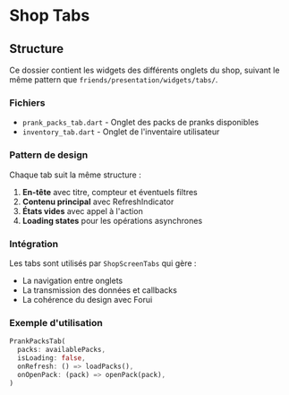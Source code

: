 # Shop Tabs

## Structure

Ce dossier contient les widgets des différents onglets du shop, suivant le même pattern que `friends/presentation/widgets/tabs/`.

### Fichiers

- `prank_packs_tab.dart` - Onglet des packs de pranks disponibles
- `inventory_tab.dart` - Onglet de l'inventaire utilisateur

### Pattern de design

Chaque tab suit la même structure :

1. **En-tête** avec titre, compteur et éventuels filtres
2. **Contenu principal** avec RefreshIndicator
3. **États vides** avec appel à l'action
4. **Loading states** pour les opérations asynchrones

### Intégration

Les tabs sont utilisés par `ShopScreenTabs` qui gère :
- La navigation entre onglets
- La transmission des données et callbacks
- La cohérence du design avec Forui

### Exemple d'utilisation

```dart
PrankPacksTab(
  packs: availablePacks,
  isLoading: false,
  onRefresh: () => loadPacks(),
  onOpenPack: (pack) => openPack(pack),
)
``` 